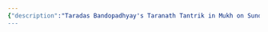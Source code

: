 ```yaml
---
{"description":"Taradas Bandopadhyay's Taranath Tantrik in Mukh on Sunday Suspense  \n\nStarring:  \nIntroduction and Kishori - Agni  \nTaranath Tantrik - Mir  \nNarration - Mir  \nGhost - Godhuli  \nRamdulal and Episode Direction - Deep  \nProduction & Sound Design - Subhadeep  \nPoster Design - Asterisc  \nPresented by Mirchi Bangla  \n\nDisclaimer: This show is a work of fiction. All names, characters, places and incidents are either products of the creator’s imagination or used fictitiously for entertainment purposes only. Any resemblance to actual events or persons, living or dead, is purely coincidental. This show does not intend to defame any nation, state, individual, cast or religion. This show does not promote any form of violence, suicidal behaviour, superstition or witchcraft and does not support smoking or drinking. Listeners’ discretion is advised.","artwork":"https://d3wo5wojvuv7l.cloudfront.net/t_rss_itunes_square_1400/images.spreaker.com/original/830f12ab0fc22136026e8271809fb6cf.jpg","url":"https://www.spreaker.com/episode/taranatha-tantrika-mukha--58479267","dg-publish":true,"dg-home":null,"tags":["podcast"],"aliases":null,"rating":"9.2","Podcast":"Sunday Suspense (Full Episodes)","Title":"তারানাথ তান্ত্রিক - মুখ","Date":"2021-01-17","permalink":"/library/podcasts/sunday-suspense-full-episodes/","dgPassFrontmatter":true,"updated":"2025-01-17T19:00:21.602+05:30"}
---
```


